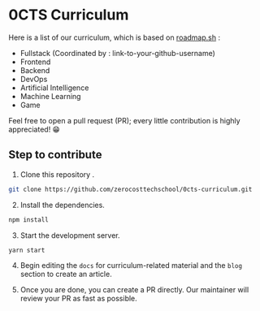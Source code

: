 # 0CTS Curriculum

Here is a list of our curriculum, which is based on [roadmap.sh](https://roadmap.sh/) :
- Fullstack (Coordinated by : link-to-your-github-username)
- Frontend
- Backend
- DevOps
- Artificial Intelligence
- Machine Learning
- Game 
 
Feel free to open a pull request (PR); every little contribution is highly appreciated! 😁

## Step to contribute

1. Clone this repository .

```bash
git clone https://github.com/zerocosttechschool/0cts-curriculum.git
```

2. Install the dependencies.

```bash
npm install
```

3. Start the development server.

```bash
yarn start
```

4. Begin editing the `docs` for curriculum-related material and the `blog` section to create an article.

5. Once you are done, you can create a PR directly. Our maintainer will review your PR as fast as possible.